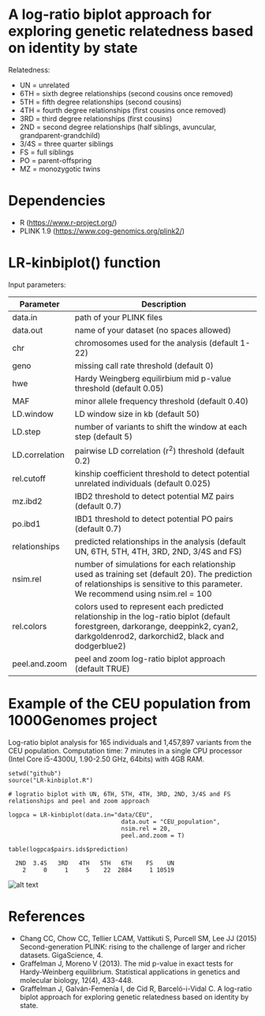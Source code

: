 # A log-ratio biplot approach for exploring genetic relatedness based on identity by state

Relatedness:

- UN = unrelated
- 6TH = sixth degree relationships (second cousins once removed)
- 5TH = fifth degree relationships (second cousins)
- 4TH = fourth degree relationships (first cousins once removed)
- 3RD = third degree relationships (first cousins)
- 2ND = second degree relationships (half siblings, avuncular, grandparent-grandchild)
- 3/4S = three quarter siblings
- FS = full siblings
- PO = parent-offspring
- MZ = monozygotic twins

# Dependencies

- R (https://www.r-project.org/)
- PLINK 1.9 (https://www.cog-genomics.org/plink2/)

# LR-kinbiplot() function

Input parameters:

| Parameter  | Description |
| ------------- | ------------- |
| data.in  | path of your PLINK files   |
| data.out  |  name of your dataset (no spaces allowed)  |
| chr  | chromosomes used for the analysis (default 1-22)  |
| geno  | missing call rate threshold (default 0) |
| hwe  | Hardy Weingberg equilirbium mid p-value threshold (default 0.05)  |
| MAF  | minor allele frequency threshold (default 0.40)  |
| LD.window  | LD window size in kb (default 50) |
| LD.step  | number of variants to shift the window at each step (default 5)  |
| LD.correlation  | pairwise LD correlation (r<sup>2</sup>) threshold (default 0.2)  |
| rel.cutoff  | kinship coefficient threshold to detect potential unrelated individuals (default 0.025)  |
| mz.ibd2  | IBD2 threshold to detect potential MZ pairs (default 0.7)  |
| po.ibd1  | IBD1 threshold to detect potential PO pairs (default 0.7)  |
| relationships  | predicted relationships in the analysis (default UN, 6TH, 5TH, 4TH, 3RD, 2ND, 3/4S and FS)  |
| nsim.rel | number of simulations for each relationship used as training set (default 20). The prediction of relationships is sensitive to this parameter. We recommend using nsim.rel = 100  |
| rel.colors  | colors used to represent each predicted relationship in the log-ratio biplot (default forestgreen, darkorange, deeppink2, cyan2, darkgoldenrod2, darkorchid2, black and dodgerblue2)  |
| peel.and.zoom  | peel and zoom log-ratio biplot approach (default TRUE) |

# Example of the CEU population from 1000Genomes project

Log-ratio biplot analysis for 165 individuals and 1,457,897 variants from the CEU population. Computation time: 7 minutes in a single CPU processor (Intel Core i5-4300U, 1.90-2.50 GHz, 64bits) with 4GB RAM.   

```
setwd("github")
source("LR-kinbiplot.R")

# logratio biplot with UN, 6TH, 5TH, 4TH, 3RD, 2ND, 3/4S and FS relationships and peel and zoom approach

logpca = LR-kinbiplot(data.in="data/CEU",
                                data.out = "CEU_population",
                                nsim.rel = 20,
                                peel.and.zoom = T)

table(logpca$pairs.ids$prediction)

  2ND  3.4S   3RD   4TH   5TH   6TH    FS    UN 
    2     0     1     5    22  2884     1 10519
```

![alt text](https://github.com/ivangalvan/logratio_biplot_pca/blob/master/plots/CEU_population_logratio_biplot_pca_peel_and_zoom.png)


# References

- Chang CC, Chow CC, Tellier LCAM, Vattikuti S, Purcell SM, Lee JJ (2015) Second-generation PLINK: rising to the challenge of larger and richer datasets. GigaScience, 4.
- Graffelman J, Moreno V (2013). The mid p-value in exact tests for Hardy-Weinberg equilibrium. Statistical applications in genetics and molecular biology, 12(4), 433-448.
- Graffelman J, Galván-Femenía I, de Cid R, Barceló-i-Vidal C. A log-ratio biplot approach for exploring genetic relatedness based on identity by state. 

